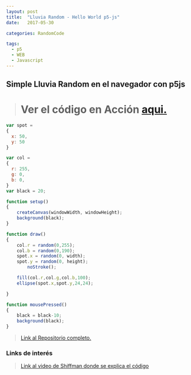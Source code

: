 ```yaml
---
layout: post
title:  "Lluvia Random - Hello World p5-js"
date:   2017-05-30

categories: RandomCode

tags:
  - p5
  - WEB
  - Javascript
---
```



## Simple Lluvia Random en el navegador con p5js

> # Ver el código en Acción [aqui.](https://forcesk.github.io/p5js-Repo/RandomRain/)

```js
var spot =
{
  x: 50,
  y: 50
}

var col =
{
  r: 255,
  g: 0,
  b: 0,
}
var black = 20;

function setup()
{
	createCanvas(windowWidth, windowHeight);
	background(black);
}

function draw()
{
	col.r = random(0,255);
	col.b = random(0,190);
	spot.x = random(0, width);
	spot.y = random(0, height);
		noStroke();

	fill(col.r,col.g,col.b,100);
	ellipse(spot.x,spot.y,24,24);

}

function mousePressed()
{
	black = black-10;
	background(black);
}

```
> [Link al Repositorio completo.](https://github.com/forcesk/p5js-Repo/tree/gh-pages/RandomRain)

### Links de interés
> [Link al video de Shiffman donde se explica el código](https://www.youtube.com/watch?v=nfmV2kuQKwA&list=PLRqwX-V7Uu6Zy51Q-x9tMWIv9cueOFTFA&index=10)

